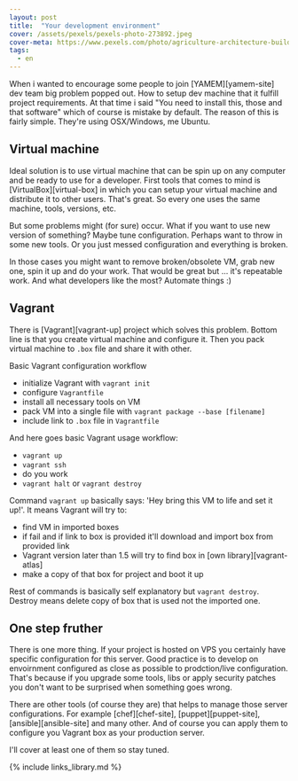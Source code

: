 ```yaml
---
layout: post
title:  "Your development environment"
cover: /assets/pexels/pexels-photo-273892.jpeg
cover-meta: https://www.pexels.com/photo/agriculture-architecture-building-bungalow-273892/
tags:
  - en
---
```

When i wanted to encourage some people to join [YAMEM][yamem-site] dev team big problem popped out. How to setup dev machine that it fulfill project requirements. At that time i said "You need to install this, those and that software" which of course is mistake by default. The reason of this is fairly simple. They're using OSX/Windows, me Ubuntu.

<!-- more -->

## Virtual machine

Ideal solution is to use virtual machine that can be spin up on any computer and be ready to use for a developer. First tools that comes to mind is [VirtualBox][virtual-box] in which you can setup your virtual machine and distribute it to other users. That's great. So every one uses the same machine, tools, versions, etc.

But some problems might (for sure) occur. What if you want to use new version of something? Maybe tune configuration. Perhaps want to throw in some new tools. Or you just messed configuration and everything is broken.

In those cases you might want to remove broken/obsolete VM, grab new one, spin it up and do your work. That would be great but ... it's repeatable work. And what developers like the most? Automate things :)

## Vagrant

There is [Vagrant][vagrant-up] project which solves this problem. Bottom line is that you create virtual machine and configure it. Then you pack virtual machine to `.box` file and share it with other.

Basic Vagrant configuration workflow

* initialize Vagrant with `vagrant init`
* configure `Vagrantfile`
* install all necessary tools on VM
* pack VM into a single file with `vagrant package --base [filename]`
* include link to `.box` file in `Vagrantfile`

And here goes basic Vagrant usage workflow:

* `vagrant up`
* `vagrant ssh`
* do you work
* `vagrant halt` or `vagrant destroy`

Command `vagrant up` basically says: 'Hey bring this VM to life and set it up!'. It means Vagrant will try to:

* find VM in imported boxes
* if fail and if link to box is provided it'll download and import box from provided link
* Vagrant version later than 1.5 will try to find box in [own library][vagrant-atlas]
* make a copy of that box for project and boot it up

Rest of commands is basically self explanatory but `vagrant destroy`. Destroy means delete copy of box that is used not the imported one.

## One step fruther

There is one more thing. If your project is hosted on VPS you certainly have specific configuration for this server. Good practice is to develop on envoirnment configured as close as possible to prodction/live configuration. That's because if you upgrade some tools, libs or apply security patches you don't want to be surprised when something goes wrong.

There are other tools (of course they are) that helps to manage those server configurations. For example [chef][chef-site], [puppet][puppet-site], [ansible][ansible-site] and many other. And of course you can apply them to configure you Vagrant box as your production server.

I'll cover at least one of them so stay tuned.

{% include links_library.md %}
